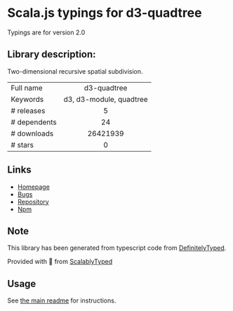 
# Scala.js typings for d3-quadtree

Typings are for version 2.0

## Library description:
Two-dimensional recursive spatial subdivision.

|                    |                 |
| ------------------ | :-------------: |
| Full name          | d3-quadtree |
| Keywords           | d3, d3-module, quadtree |
| # releases         | 5 |
| # dependents       | 24 |
| # downloads        | 26421939 |
| # stars            | 0 |

## Links
- [Homepage](https://d3js.org/d3-quadtree/)
- [Bugs](https://github.com/d3/d3-quadtree/issues)
- [Repository](https://github.com/d3/d3-quadtree)
- [Npm](https://www.npmjs.com/package/d3-quadtree)
    


## Note
This library has been generated from typescript code from [DefinitelyTyped](https://definitelytyped.org).

Provided with :purple_heart: from [ScalablyTyped](https://github.com/oyvindberg/ScalablyTyped)

## Usage
See [the main readme](../../readme.md) for instructions.


